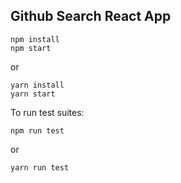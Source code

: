 ## Github Search React App

```
npm install
npm start
```

or

```
yarn install
yarn start
```

To run test suites:

```
npm run test
```

or

```
yarn run test
```

